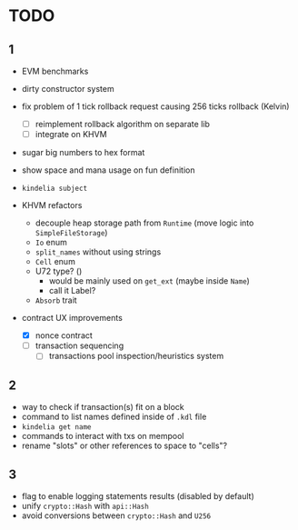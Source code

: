 # TODO

## 1

- EVM benchmarks

- dirty constructor system

- fix problem of 1 tick rollback request causing 256 ticks rollback (Kelvin)
  - [ ] reimplement rollback algorithm on separate lib
  - [ ] integrate on KHVM

- sugar big numbers to hex format
- show space and mana usage on fun definition

- `kindelia subject`

- KHVM refactors
  - decouple heap storage path from `Runtime` (move logic into `SimpleFileStorage`)
  - `Io` enum
  - `split_names` without using strings
  - `Cell` enum
  - U72 type? ()
    - would be mainly used on `get_ext` (maybe inside `Name`)
    - call it Label?
  - `Absorb` trait

- contract UX improvements
  - [x] nonce contract
  - [ ] transaction sequencing
    - [ ] transactions pool inspection/heuristics system

## 2

- way to check if transaction(s) fit on a block
- command to list names defined inside of `.kdl` file
- `kindelia get name`
- commands to interact with txs on mempool
- rename "slots" or other references to space to "cells"?

## 3

- flag to enable logging statements results (disabled by default)
- unify `crypto::Hash` with `api::Hash`
- avoid conversions between `crypto::Hash` and `U256`
